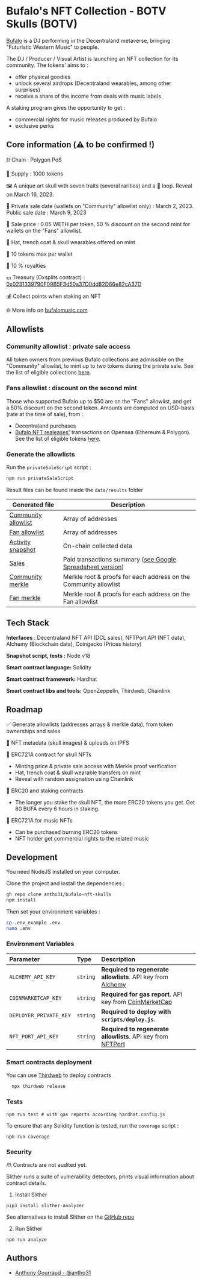# Bufalo's NFT Collection - BOTV Skulls (BOTV)

[Bufalo](https://twitter.com/bufalomusic) is a DJ performing in the Decentraland metaverse, bringing "Futuristic Western Music" to people.

The DJ / Producer / Visual Artist is launching an NFT collection for its community. The tokens' aims to :

- offer physical goodies
- unlock several airdrops (Decentraland wearables, among other surprises)
- receive a share of the income from deals with music labels

A staking program gives the opportunity to get :

- commercial rights for music releases produced by Bufalo
- exclusive perks

## Core information (⚠️ to be confirmed !)

⛓️ Chain : Polygon PoS

🔢 Supply : 1000 tokens

🖼️ A unique art skull with seven traits (several rarities) and a 🎵 loop. Reveal on March 16, 2023.

📅 Private sale date (wallets on "Community" allowlist only) : March 2, 2023. Public sale date : March 9, 2023

🔖 Sale price : 0.05 WETH per token, 50 % discount on the second mint for wallets on the "Fans" allowlist.

🎁 Hat, trench coat & skull wearables offered on mint

🔢 10 tokens max per wallet

👑 10 % royalties

💵 Treasury (Oxsplits contract) : [0x0231339790F09B5F3d50a37D0dd82D66e82cA37D](https://app.0xsplits.xyz/accounts/0x0231339790F09B5F3d50a37D0dd82D66e82cA37D/?chainId=137)

💰 Collect points when staking an NFT

🌐 More info on [bufalomusic.com](https://bufalomusic.com)

## Allowlists

### Community allowlist : private sale access

All token owners from previous Bufalo collections are admissible on the "Community" allowlist, to mint up to two tokens during the private sale. See the list of eligible collections [here](./data/inputs/previous-collections/index.js).

### Fans allowlist : discount on the second mint

Those who supported Bufalo up to $50 are on the "Fans" allowlist, and get a 50% discount on the second token. Amounts are computed on USD-basis (rate at the time of sale), from :

- Decentraland purchases
- [Bufalo NFT realeases'](https://opensea.io/collection/bufalonftreleases) transactions on Opensea (Ethereum & Polygon). See the list of eligible tokens [here](./data/inputs/previous-collections/opensea-nftreleases.js).

### Generate the allowlists

Run the `privateSaleScript` script :

```bash
npm run privateSaleScript
```

Result files can be found inside the `data/results` folder

| Generated file                                                      | Description                                                                                                                                                        |
| ------------------------------------------------------------------- | ------------------------------------------------------------------------------------------------------------------------------------------------------------------ |
| [Community allowlist](./data/results/allowlists/community.json)     | Array of addresses                                                                                                                                                 |
| [Fan allowlist](./data/results/allowlists/fans.json)                | Array of addresses                                                                                                                                                 |
| [Activity snapshot](./data/results/communityActivity/snapshot.json) | On-chain collected data                                                                                                                                            |
| [Sales](./data/results/communityActivity/totalSales.csv)            | Paid transactions summary ([see Google Spreadsheet version](https://docs.google.com/spreadsheets/d/1jFPqO3S3dCODnYy4J-3v0ztPCuOTN7Qsvka_N4w_-K8/edit?usp=sharing)) |
| [Community merkle](./data/results/merkleAllowlists/community.json)  | Merkle root & proofs for each address on the Community allowlist                                                                                                   |
| [Fan merkle](./data/results/merkleAllowlists/community.json)        | Merkle root & proofs for each address on the Fan allowlist                                                                                                         |

## Tech Stack

**Interfaces** : Decentraland NFT API (DCL sales), NFTPort API (NFT data), Alchemy (Blockchain data), Coingecko (Prices history)

**Snapshot script, tests :** Node v18

**Smart contract language:** Solidity

**Smart contract framework:** Hardhat

**Smart contract libs and tools:** OpenZeppelin, Thirdweb, Chainlink

## Roadmap

✅ Generate allowlists (addresses arrays & merkle data), from token ownerships and sales

🔲 NFT metadata (skull images) & uploads on IPFS

🔲 ERC721A contract for skull NFTs

- Minting price & private sale access with Merkle proof verification
- Hat, trench coat & skull wearable transfers on mint
- Reveal with random assignation using Chainlink

🔲 ERC20 and staking contracts

- The longer you stake the skull NFT, the more ERC20 tokens you get. Get 80 BUFA every 6 hours in staking.

🔲 ERC721A for music NFTs

- Can be purchased burning ERC20 tokens
- NFT holder get commercial rights to the related music

## Development

You need NodeJS installed on your computer.

Clone the project and install the dependencies :

```bash
gh repo clone antho31/bufalo-nft-skulls
npm install
```

Then set your environment variables :

```bash
cp .env_example .env
nano .env
```

### Environment Variables

| Parameter              | Type     | Description                                                                                                                                      |
| :--------------------- | :------- | :----------------------------------------------------------------------------------------------------------------------------------------------- |
| `ALCHEMY_API_KEY`      | `string` | **Required to regenerate allowlists**. API key from [Alchemy](https://docs.alchemy.com/docs/alchemy-quickstart-guide#1key-create-an-alchemy-key) |
| `COINMARKETCAP_KEY`    | `string` | **Required for gas report**. API key from [CoinMarketCap](https://coinmarketcap.com/api/)                                                        |
| `DEPLOYER_PRIVATE_KEY` | `string` | **Required to deploy with `scripts/deploy.js`**.                                                                                                 |
| `NFT_PORT_API_KEY`     | `string` | **Required to regenerate allowlists**. API key from [NFTPort](https://docs.nftport.xyz/)                                                         |

### Smart contracts deployment

You can use [Thirdweb](https://portal.thirdweb.com/release) to deploy contracts

```bash
  npx thirdweb release
```

### Tests

```shell
npm run test # with gas reports according hardhat.config.js
```

To ensure that any Solidity function is tested, run the `coverage` script :

```shell
npm run coverage
```

### Security

/!\ Contracts are not audited yet.

Slither runs a suite of vulnerability detectors, prints visual information about contract details.

1. Install Slither

```shell
pip3 install slither-analyzer
```

See alternatives to install Slither on the [GitHub repo](https://github.com/crytic/slither)

2. Run Slither

```shell
npm run analyze
```

## Authors

- [Anthony Gourraud - @antho31](https://www.github.com/antho31)
